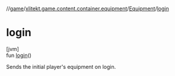 //[game](../../../index.md)/[xlitekt.game.content.container.equipment](../index.md)/[Equipment](index.md)/[login](login.md)

# login

[jvm]\
fun [login](login.md)()

Sends the initial player's equipment on login.
